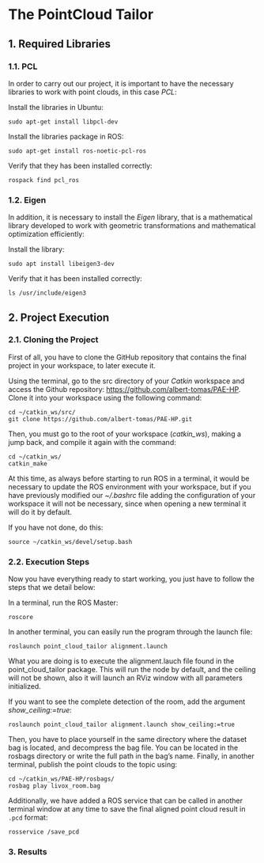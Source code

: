 # The PointCloud Tailor

## 1. Required Libraries

### 1.1. PCL

In order to carry out our project, it is important to have the necessary libraries to work with point clouds, in this case _PCL_:

Install the libraries in Ubuntu:

    sudo apt-get install libpcl-dev

Install the libraries package in ROS:

    sudo apt-get install ros-noetic-pcl-ros

Verify that they has been installed correctly:

    rospack find pcl_ros

### 1.2. Eigen

In addition, it is necessary to install the _Eigen_ library, that is a mathematical library developed to work with geometric transformations and mathematical optimization efficiently:

Install the library:

    sudo apt install libeigen3-dev

Verify that it has been installed correctly:

    ls /usr/include/eigen3

## 2. Project Execution

### 2.1. Cloning the Project

First of all, you have to clone the GitHub repository that contains the final project in your workspace, to later execute it.

Using the terminal, go to the src directory of your _Catkin_ workspace and access the Github repository: https://github.com/albert-tomas/PAE-HP. Clone it into your workspace using the following command:

    cd ~/catkin_ws/src/
    git clone https://github.com/albert-tomas/PAE-HP.git

Then, you must go to the root of your workspace (_catkin_ws_), making a jump back, and compile it again with the command:

    cd ~/catkin_ws/
    catkin_make

At this time, as always before starting to run ROS in a terminal, it would be necessary to update the ROS environment with your workspace, but if you have previously modified our _~/.bashrc_ file adding the configuration of your workspace it will not be necessary, since when opening a new terminal it will do it by default. 

If you have not done, do this:

    source ~/catkin_ws/devel/setup.bash

### 2.2. Execution Steps

Now you have everything ready to start working, you just have to follow the steps that we detail below:

In a terminal, run the ROS Master: 

    roscore

In another terminal, you can easily run the program through the launch file:

    roslaunch point_cloud_tailor alignment.launch

What you are doing is to execute the alignment.lauch file found in the point_cloud_tailor package. This will run the node by default, and the ceiling will not be shown, also it will launch an RViz window with all parameters initialized. 

If you want to see the complete detection of the room, add the argument _show_ceiling:=true_:
    
    roslaunch point_cloud_tailor alignment.launch show_ceiling:=true

Then, you have to place yourself in the same directory where the dataset bag is located, and decompress the bag file. You can be located in the rosbags directory or write the full path in the bag’s name. Finally, in another terminal, publish the point clouds to the topic using:

    cd ~/catkin_ws/PAE-HP/rosbags/
    rosbag play livox_room.bag

Additionally, we have added a ROS service that can be called in another terminal window at any time to save the final aligned point cloud result in `.pcd` format:

    rosservice /save_pcd


### 3. Results

